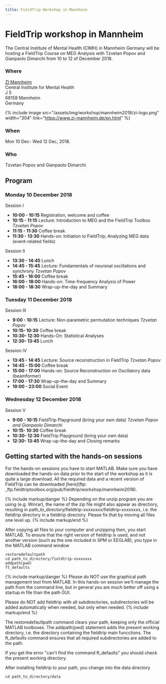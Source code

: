 ```yaml
---
title: FieldTrip Workshop in Mannheim
---
```


# FieldTrip workshop in Mannheim

The Central Institute of Mental Health (CIMH) in Mannheim Germany will be hosting a FieldTrip Course on MEG Analysis with Tzvetan Popov and Gianpaolo Dimarchi from 10 to 12 of December 2018.

### Where

[ZI Mannheim](https://www.zi-mannheim.de/en.html)  
Central Institute for Mental Health  
J 5  
68159 Mannheim  
Germany  

{% include image src="/assets/img/workshop/mannheim2018/zi-logo.png" width="304" link="https://www.zi-mannheim.de/en.html" %}

### When

Mon 10 Dec- Wed 12 Dec, 2018.

### Who

Tzvetan Popov and Gianpaolo Dimarchi.

## Program

### Monday 10 December 2018

Session I

-   **10:00 - 10:15**   Registration, welcome and coffee
-   **10:15 - 11:15**   Lecture: Introduction to MEG and the FieldTrip Toolbox   _Tzvetan Popov_
-   **11:15 - 11:30**   Coffee break
-   **11:30 - 13:30**   Hands-on: Initiation to FieldTrip; Analyzing MEG data (event-related fields)

Session II

-   **13:30 - 14:45**   Lunch
-   **14:45 - 15:45**   Lecture: Fundamentals of neuronal oscillations and synchrony   _Tzvetan Popov_
-   **15:45 - 16:00**   Coffee break
-   **16:00 - 18:00**   Hands-on: Time-frequency Analysis of Power
-   **18:00 - 18:30**   Wrap-up-the-day and Summary

### Tuesday  11 December 2018

Session III

-   **9:00 - 10:15**    Lecture: Non-parametric permutation techniques  _Tzvetan Popov_
-   **10:15- 10:30**    Coffee break
-   **10:30- 12:30**    Hands-On: Statistical Analyses
-   **12:30- 13:45**    Lunch

Session IV

-   **13:45 - 14:45**   Lecture: Source reconstruction in FieldTrip   _Tzvetan Popov_
-   **14:45 - 15:00**   Coffee break
-   **15:00 - 17:00**   Hands-on: Source Reconstruction on Oscillatory data (beamformer)
-   **17:00 - 17:30**   Wrap-up-the-day and Summary
-   **19:00 - 23:00**   Social Event

### Wednesday  12 December 2018

Session V

-   **9:00 - 10:15**   FieldTrip Playground (bring your own data)   _Tzvetan Popov and Gianpaolo Dimarchi_
-   **10:15- 10:30**   Coffee break
-   **10:30- 12:30**   FieldTrip Playground (bring your own data)
-   **12:30- 13:45**   Wrap-up-the-day and Closing remarks

## Getting started with the hands-on sessions

For the hands-on sessions you have to start MATLAB. Make sure you have downloaded the hands-on data prior to the start of the workshop as it is quite a large download. All the required data and a recent version of FieldTrip can be downloaded [here](ftp: _ftp.fieldtriptoolbox.org/pub/fieldtrip/workshop/mannheim2018).

{% include markup/danger %}
Depending on the unzip program you are using (e.g. Winrar), the name of the zip file might also appear as directiory, resulting in path_to_directory/fieldtrip-xxxxxxxx/fieldtrip-xxxxxxxx, i.e. the fieldtrip directory in a fieldtrip directory. Please fix that by moving all files one level up.
{% include markup/end %}

After copying all files to your computer and unzipping then, you start MATLAB. To ensure that the right version of fieldtrip is used, and not another version (such as the one included in SPM or EEGLAB), you type in the MATLAB command window

    restoredefaultpath
    cd path_to_directory/fieldtrip-xxxxxxxx
    addpath(pwd)
    ft_defaults

{% include markup/danger %}
Please do NOT use the graphical path management tool from MATLAB. In this hands-on session we'll manage the path from the command line, but in general you are much better off using a startup.m file than the path GUI.

Please do NOT add fieldtrip with all subdirectories, subdirectories will be added automatically when needed, but only when needed.
{% include markup/end %}

The restoredefaultpath command clears your path, keeping only the
official MATLAB toolboxes. The addpath(pwd) statement adds the
present working directory, i.e. the directory containing the fieldtrip
main funcctions. The ft_defaults command ensures that all required
subdirectories are added to the path.

If you get the error "can't find the command ft_defaults" you should check the present working directory.

After installing fieldtrip to your path, you change into the data directory

    cd path_to_directory/data
